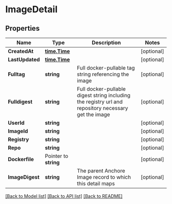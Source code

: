 # ImageDetail

## Properties
Name | Type | Description | Notes
------------ | ------------- | ------------- | -------------
**CreatedAt** | [**time.Time**](time.Time.md) |  | [optional] 
**LastUpdated** | [**time.Time**](time.Time.md) |  | [optional] 
**Fulltag** | **string** | Full docker-pullable tag string referencing the image | [optional] 
**Fulldigest** | **string** | Full docker-pullable digest string including the registry url and repository necessary get the image | [optional] 
**UserId** | **string** |  | [optional] 
**ImageId** | **string** |  | [optional] 
**Registry** | **string** |  | [optional] 
**Repo** | **string** |  | [optional] 
**Dockerfile** | Pointer to **string** |  | [optional] 
**ImageDigest** | **string** | The parent Anchore Image record to which this detail maps | [optional] 

[[Back to Model list]](../README.md#documentation-for-models) [[Back to API list]](../README.md#documentation-for-api-endpoints) [[Back to README]](../README.md)



